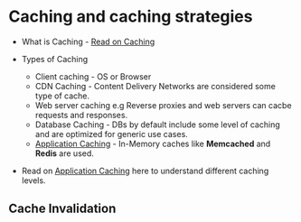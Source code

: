 # Caching and caching strategies
- What is Caching - [Read on Caching](https://github.com/donnemartin/system-design-primer?tab=readme-ov-file#cache)

- Types of Caching
    - Client caching - OS or Browser
    - CDN Caching - Content Delivery Networks are considered some type of cache.
    - Web server caching e.g Reverse proxies and web servers can cacbe requests and responses.
    - Database Caching - DBs by default include some level of caching and are optimized for generic use cases.
    - [Application Caching](https://github.com/donnemartin/system-design-primer?tab=readme-ov-file#application-caching) - In-Memory caches like **Memcached** and **Redis** are used.

- Read on [Application Caching](https://github.com/donnemartin/system-design-primer?tab=readme-ov-file#application-caching) here to understand different caching levels.

## Cache Invalidation